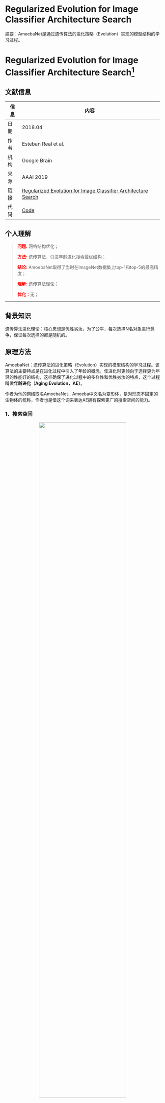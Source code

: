# Regularized Evolution for Image Classifier Architecture Search

摘要：AmoebaNet是通过遗传算法的进化策略（Evolution）实现的模型结构的学习过程。
<!--more-->

# Regularized Evolution for Image Classifier Architecture Search[^01]

## 文献信息
| 信息 | 内容                                                         |
| ---- | ------------------------------------------------------------ |
| 日期 | 2018.04                                                      |
| 作者 | Esteban Real et al.                                          |
| 机构 | Google Brain                                                 |
| 来源 | AAAI 2019                                                    |
| 链接 | [Regularized Evolution for Image Classifier Architecture Search](https://arxiv.org/abs/1802.01548) |
| 代码 | [Code]()                                                     |

## 个人理解

><strong style="color:red;">问题:</strong> 网络结构优化；
>
><strong style="color:red;">方法:</strong> 遗传算法，引进年龄进化搜索最优结构；
>
><strong style="color:red;">结论:</strong> AmoebaNet取得了当时在ImageNet数据集上top-1和top-5的最高精度；
>
><strong style="color:red;">理解:</strong> 遗传算法理论；
>
><strong style="color:red;">优化：</strong>无；
---

## 背景知识

遗传算法进化理论：核心思想是优胜劣汰，为了公平，每次选择N名对象进行竞争，保证每次选择的都是随机的。

## 原理方法

AmoebaNet：遗传算法的进化策略（Evolution）实现的模型结构的学习过程。该算法的主要特点是在进化过程中引入了年龄的概念，使进化时更倾向于选择更为年轻的性能好的结构，这样确保了进化过程中的多样性和优胜劣汰的特点，这个过程叫做**年龄进化（Aging Evolution，AE）**。

作者为他的网络取名AmoebaNet，Amoeba中文名为变形体，是对形态不固定的生物体的统称，作者也是借这个词来表达AE拥有探索更广的搜索空间的能力。

### 1、搜索空间
<div align=center>
    <img src=https://cloud-resources-data.oss-cn-chengdu.aliyuncs.com/blog/image-20220508081348062.png width=75% />
</div>


仿照NASNet的思想，AmoebaNet也是学习两个Cell：

(1) Normal Cell：步长始终为1，因此不会改变Feature Map的尺寸，多个堆叠其目的是获得更大的模型容量，shortcut机制，即一个Normal Cell的输入来自上一层，另外一个输入来自上一层的上一层。

(2) Reduction Cell：步长为2，因此会将Feature Map的尺寸降低为原来的1/2。

在每个卷积操作中，我们需要学习两个参数：

1. 卷积操作的类型：类型空间参考NASNet。
2. 卷积核的输入：从该Cell中所有可以选择的Feature Map选择两个，每个Feature Map选择一个操作，通过合并这两个Feature Map得到新的Feature Map。最后将所有没有筛出的Feature Map合并作为最终的输出。上面所说的合并是单位加操作，因此Feature Map的个数不会改变。

举例说明一下这个过程，根据图中的跳跃连接，每个Cell有两个输入，对应图1右的0，1。那么第一个操作（红圈部分）选择0，1作为输入以及average池化和max池化作为操作构成新的Feature Map 2。接着第二个操作可以从（0，1，2）中选择两个作为输入，形成Feature Map 3，依次类推可以得到Feature Map 4，5，6，7。

最终AmoebaNet仅仅有两个变量需要决定，一个是每个Feature Map的卷积核数量 $F$ ，另一个是堆叠的Normal Cell的个数$N$ ，这两个参数作为了人工设定的超参数，作者也实验了$N$和$F$的各种组合。

### 2、Aging Evolution

<div align=center>
    <img src=https://cloud-resources-data.oss-cn-chengdu.aliyuncs.com/blog/image-20220508081858616.png width=75% />
</div>

暂时没有看懂，留在这里，以后再读。

1. 第1行是使用队列（queue）初始化一个population变量。在AE中每个变量都有一个固定的生存周期，这个生存周期便是通过队列来实现的，因为队列的“先进先出”的特征正好符合AE的生命周期的特征。population的作用是保存当前的存活模型，而只有存活的模型才有产生后代的能力。

2. 第2行的history是用来保存所有训练好的模型。

3. 第3行的作用是使用随机初始化的形式产生第一代存活的模型，个数正是循环的终止条件$P$ 。 $P$ 的值在实验中给出的个数有20，64，100三个，其中 $P=100$ 的时候得到了最优解。

4. while 循环中（4-7行）便是随机初始化一个网络，然后训练并在验证集上测试这个网络的精度，最后将网络的架构和精度保存到population和history变量中。这里所有的模型评估都是在CIFAR-10上完成的。首先注意保存的是架构而不是模型，所以保存的变量的内容不会很多，因此并不会占用特别多的内存。其次由于population是一个队列，所以需要从右侧插入。而history插入变量时则没有这个要求。

5. 第9行的第二个while循环表示的是进化的时长，即不停的向history中添加产生的优秀模型，直到history中模型的数量达到 $C$ 个。 $C$ 的值越大就越有可能进化出一个性能更为优秀的模型，我们也可以选择在模型开始收敛的结束进化。在作者的实验中 $C=2000$ 。

6. 第10行的sample变量用于从存活的样本中随机选取 $S$ 个模型进行竞争，第三个while循环中的代码（11-15行）便是用于随机选择候选父带。

7. 第16行代码是从这$S$个模型只有精度最高的产生后代。这个有权利产生后代的变量命名为parent。论文实验中$parent$的值设定的值有2，16，20，25，50，其中效果最好的值是25。

8. 第17行是使用变异（mutation）操作产生父代的子代，变量名是child。变异的操作包括随机替换卷积操作（op mutation）和随机替换输入Feature Map（hidden state mutation），如图所示。在每次变异中，只会进行一次变异操作，亦或是操作变异，亦或是输入变异。

<div align=center>
    <img src=https://cloud-resources-data.oss-cn-chengdu.aliyuncs.com/blog/image-20220508083234809.png width=75% />
</div>


AmoebaNet的变异操作：(上)Hidden State Mutation改变模型的输入Feature Map；(下)Op Mutation改变一个卷积操作

9. 第18-20行依次是训练这个子代网络架构并将它依次插入population和history中。
10. 第21-22行是从population顶端移除最老的架构，这一行也是AE最核心的部分。另外一种很多人想要使用的策略是移除效果最差的那个，这个方法在论文中叫做Non Aging Evolution（NAE）。作者这么做的动机是如果一个模型效果足够好，那么他有很大概率在他被淘汰之前已经在population中留下了自己的后代。如果按照NAE的思路淘汰差样本的话，population中留下的样本很有可能是来自一个共同祖先，所以AE的方法得到的架构具有更强大的多样性。而NAE得到的架构由于多样性非常差，使得架构非常容易陷入局部最优值。这种情况在遗传学中也有一个名字：近亲繁殖。
11. 最后一行代码是从所有训练过的模型中选择最好的那个作为最终的输出。

### 3、AmoebaNet网络结构

<div align=center>
    <img src=https://cloud-resources-data.oss-cn-chengdu.aliyuncs.com/blog/image-20220508081953849.png width=75% />
</div>


两个要手动设置的参数，一个参数是连续堆叠的Normal Cell的个数 N ，另外一个是卷积核的数量。在第一个Reduction之前卷积核的数量是 F，后面每经过一次Reduction，卷积核的数量 Fx2 。这两个参数是需要人工设置的超参数。实验的时候，N=6，F=190。

## 实验结果

<div align=center>
    <img src=https://cloud-resources-data.oss-cn-chengdu.aliyuncs.com/blog/image-20220508082157183.png width=75% />
</div>


实验结果表明，当AmoebaNet的参数数量（N=6，F=190）达到了NASNet以及PNASNet的量级（80MB+)时，AmoebaNet和其它两个网络在ImageNet上的精度是非常接近的。虽然AmoebaNet得到的网络和NASNet以及PNASNet非常接近，但是其基于AE的收敛速度是要明显快于基于强化学习的收敛速度的。

而最好的AmoebaNet的参数数量达到了469M时，AmoebaNet-A取得了目前在ImageNet上最优的测试结果。但是不知道是得益于AmoebaNet的网络结构还是其巨大的参数数量带来的模型容量的巨大提升。

<div align=center>
    <img src=https://cloud-resources-data.oss-cn-chengdu.aliyuncs.com/blog/image-20220508082416195.png width=75% />
</div>

Aging Evolution（AE，进化算法）和RL（Reinfrocement Learning，强化学习）结果相等，但AE的收敛快于RL，也不说AE优于RL。

## 参考文献

[^01]: [大师兄-AmoebaNet详解-知乎](https://zhuanlan.zhihu.com/p/57489362)



